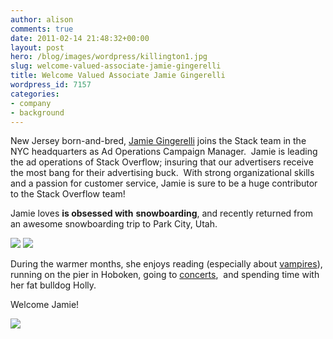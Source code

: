 ```yaml
---
author: alison
comments: true
date: 2011-02-14 21:48:32+00:00
layout: post
hero: /blog/images/wordpress/killington1.jpg
slug: welcome-valued-associate-jamie-gingerelli
title: Welcome Valued Associate Jamie Gingerelli
wordpress_id: 7157
categories:
- company
- background
---
```


New Jersey born-and-bred, [Jamie Gingerelli](http://stackoverflow.com/users/600665/jginger) joins the Stack team in the NYC headquarters as Ad Operations Campaign Manager.  Jamie is leading the ad operations of Stack Overflow; insuring that our advertisers receive the most bang for their advertising buck.  With strong organizational skills and a passion for customer service, Jamie is sure to be a huge contributor to the Stack Overflow team!

Jamie loves **is obsessed with** **snowboarding**, and recently returned from an awesome snowboarding trip to Park City, Utah.

[![](/blog/images/wordpress/killington1.jpg)](/blog/images/wordpress/killington1.jpg) [![](/blog/images/wordpress/big-air2.jpg)](/blog/images/wordpress/big-air2.jpg)

During the warmer months, she enjoys reading (especially about [vampires](http://www.chrismoore.com/index.html)), running on the pier in Hoboken, going to [concerts](http://www.blacktaxi.com/),  and spending time with her fat bulldog Holly.

Welcome Jamie!

[![](/blog/images/wordpress/23425_954195367759_8810359_52053975_404722_n1-e1298303661879.jpg)](/blog/images/wordpress/23425_954195367759_8810359_52053975_404722_n1.jpg)
